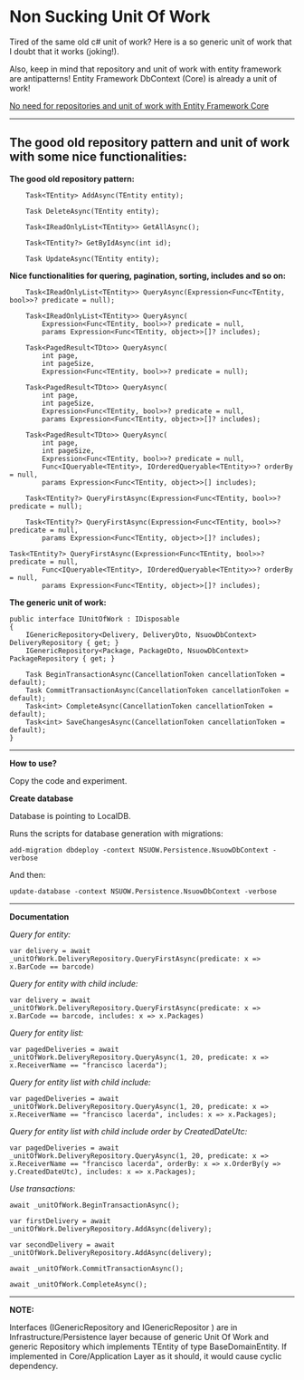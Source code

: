 # Non Sucking Unit Of Work

Tired of the same old c# unit of work? Here is a so generic unit of work that I doubt that it works (joking!).

Also, keep in mind that repository and unit of work with entity framework are antipatterns! Entity Framework DbContext (Core) is already a unit of work!

[No need for repositories and unit of work with Entity Framework Core](https://gunnarpeipman.com/ef-core-repository-unit-of-work/ "No need for repositories and unit of work with Entity Framework Core")

-----
## The good old repository pattern and unit of work with some nice functionalities:


**The good old repository pattern:**

        Task<TEntity> AddAsync(TEntity entity);

        Task DeleteAsync(TEntity entity);
	
        Task<IReadOnlyList<TEntity>> GetAllAsync();

        Task<TEntity?> GetByIdAsync(int id);
		
        Task UpdateAsync(TEntity entity);

**Nice functionalities for quering, pagination, sorting, includes and so on:**


        Task<IReadOnlyList<TEntity>> QueryAsync(Expression<Func<TEntity, bool>>? predicate = null);

        Task<IReadOnlyList<TEntity>> QueryAsync(
            Expression<Func<TEntity, bool>>? predicate = null,
            params Expression<Func<TEntity, object>>[]? includes);

        Task<PagedResult<TDto>> QueryAsync(
            int page,
            int pageSize,
            Expression<Func<TEntity, bool>>? predicate = null);

        Task<PagedResult<TDto>> QueryAsync(
            int page,
            int pageSize,
            Expression<Func<TEntity, bool>>? predicate = null,
            params Expression<Func<TEntity, object>>[]? includes);

        Task<PagedResult<TDto>> QueryAsync(
            int page,
            int pageSize,
            Expression<Func<TEntity, bool>>? predicate = null,
            Func<IQueryable<TEntity>, IOrderedQueryable<TEntity>>? orderBy = null,
            params Expression<Func<TEntity, object>>[] includes);

        Task<TEntity?> QueryFirstAsync(Expression<Func<TEntity, bool>>? predicate = null);

        Task<TEntity?> QueryFirstAsync(Expression<Func<TEntity, bool>>? predicate = null,
            params Expression<Func<TEntity, object>>[]? includes);
	    
	Task<TEntity?> QueryFirstAsync(Expression<Func<TEntity, bool>>? predicate = null,
            Func<IQueryable<TEntity>, IOrderedQueryable<TEntity>>? orderBy = null,
            params Expression<Func<TEntity, object>>[]? includes);    
            
**The generic unit of work:**            
            
    public interface IUnitOfWork : IDisposable
    {
        IGenericRepository<Delivery, DeliveryDto, NsuowDbContext> DeliveryRepository { get; }
        IGenericRepository<Package, PackageDto, NsuowDbContext> PackageRepository { get; }

        Task BeginTransactionAsync(CancellationToken cancellationToken = default);
        Task CommitTransactionAsync(CancellationToken cancellationToken = default);
        Task<int> CompleteAsync(CancellationToken cancellationToken = default);
        Task<int> SaveChangesAsync(CancellationToken cancellationToken = default);
    }

-----

**How to use?**

Copy the code and experiment.

**Create database**

Database is pointing to LocalDB.

Runs the scripts for database generation with migrations:

`add-migration dbdeploy -context NSUOW.Persistence.NsuowDbContext -verbose`

And then:

`update-database -context NSUOW.Persistence.NsuowDbContext -verbose`

-----

**Documentation**

*Query for entity:*

`var delivery = await _unitOfWork.DeliveryRepository.QueryFirstAsync(predicate: x => x.BarCode == barcode)`

*Query for entity with child include:*

`var delivery = await _unitOfWork.DeliveryRepository.QueryFirstAsync(predicate: x => x.BarCode == barcode, includes: x => x.Packages)`

*Query for entity list:*

`var pagedDeliveries = await _unitOfWork.DeliveryRepository.QueryAsync(1, 20, predicate: x => x.ReceiverName == "francisco lacerda");`

*Query for entity list with child include:*

`var pagedDeliveries = await _unitOfWork.DeliveryRepository.QueryAsync(1, 20, predicate: x => x.ReceiverName == "francisco lacerda", includes: x => x.Packages);`

*Query for entity list with child include order by CreatedDateUtc:*

`var pagedDeliveries = await _unitOfWork.DeliveryRepository.QueryAsync(1, 20, predicate: x => x.ReceiverName == "francisco lacerda", orderBy: x => x.OrderBy(y => y.CreatedDateUtc), includes: x => x.Packages);`

*Use transactions:*

	await _unitOfWork.BeginTransactionAsync();

	var firstDelivery = await _unitOfWork.DeliveryRepository.AddAsync(delivery);

	var secondDelivery = await _unitOfWork.DeliveryRepository.AddAsync(delivery);

	await _unitOfWork.CommitTransactionAsync();
	
	await _unitOfWork.CompleteAsync();

-----

**NOTE:**

Interfaces (IGenericRepository and IGenericRepositor ) are in Infrastructure/Persistence layer because of generic Unit Of Work and generic Repository which implements TEntity of type BaseDomainEntity. If implemented in Core/Application Layer as it should, it would cause cyclic dependency. 


